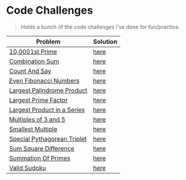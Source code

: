 # Code Challenges

> Holds a bunch of the code challenges I've done for fun/practice.

| Problem                                                           | Solution                                                                       |
| ----------------------------------------------------------------- | ------------------------------------------------------------------------------ |
| [10,0001st Prime](https://projecteuler.net/problem=7)             | [here](./project-euler/nth_prime.py)                                           |
| [Combination Sum](https://leetcode.com/problems/combination-sum/) | [here](./leetcode/CombinationSum.java)                                         |
| [Count And Say](https://leetcode.com/problems/count-and-say/)     | [here](./leetcode/CountAndSay.java)                                            |
| [Even Fibonacci Numbers](https://projecteuler.net/problem=2)      | [here](./project-euler/even_fibonacci_numbers.py)                              |
| [Largest Palindrome Product](https://projecteuler.net/problem=4)  | [here](./project-euler/largest_palindrome_product.py)                          |
| [Largest Prime Factor](https://projecteuler.net/problem=3)        | [here](./project-euler/largest_prime_number.py)                                |
| [Largest Product in a Series](https://projecteuler.net/problem=8) | [here](./project-euler/largest_product_in_series/largest_product_in_series.py) |
| [Multiples of 3 and 5](https://projecteuler.net/problem=1)        | [here](./project-euler/multiples_of_3_and_5.py)                                |
| [Smallest Multiple](https://projecteuler.net/problem=5)           | [here](./project-euler/smallest_multiple.py)                                   |
| [Special Pythagorean Triplet](https://projecteuler.net/problem=9) | [here](./project-euler/special_pythagorean_triplet.py)                         |
| [Sum Square Difference](https://projecteuler.net/problem=6)       | [here](./project-euler/sum_square_difference.py)                               |
| [Summation Of Primes](https://projecteuler.net/problem=10)        | [here](./project-euler/summation_of_primes.py)                                 |
| [Valid Sudoku](https://leetcode.com/problems/valid-sudoku/)       | [here](./leetcode/ValidSudoku.java)                                            |
